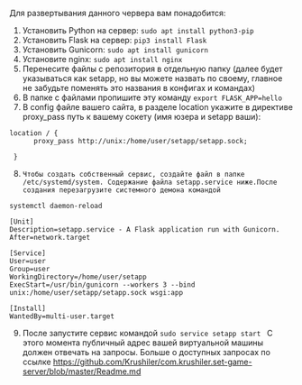 Для развертывания данного червера вам понадобится:
1. Установить Python на сервер:
` sudo apt install python3-pip `
2.  Установить Flask на сервер:
` pip3 install Flask `
3.  Установить Gunicorn:
 ` sudo apt install gunicorn `
4.  Установите nginx:
` sudo apt install nginx `
5.   Перенесите файлы с репозитория в отдельную папку (далее будет указываться как setapp, но вы можете назвать по своему, главное не забудьте поменять это названия в конфигах и командах)
6.   В папке с файлами пропишите эту команду
` export FLASK_APP=hello `
7.   В config файле вашего сайта, в разделе location укажите в директиве proxy_pass путь к вашему сокету (имя юзера и setapp ваши):
  ```
 location / {
        proxy_pass http://unix:/home/user/setapp/setapp.sock;

   }
   ```
8.     Чтобы создать собственный сервис, создайте файл в папке /etc/systemd/system. Содержание файла setapp.service ниже.После создания перезагрузите системного демона командой
` systemctl daemon-reload `
```
[Unit]
Description=setapp.service - A Flask application run with Gunicorn.
After=network.target

[Service]
User=user
Group=user
WorkingDirectory=/home/user/setapp
ExecStart=/usr/bin/gunicorn --workers 3 --bind unix:/home/user/setapp/setapp.sock wsgi:app

[Install]
WantedBy=multi-user.target
```
9. После запустите сервис командой `sudo service setapp start `
С этого момента публичный адрес вашей виртуальной машины должен отвечать на запросы. Больше о доступных запросах по ссылке https://github.com/Krushiler/com.krushiler.set-game-server/blob/master/Readme.md
